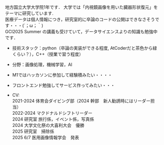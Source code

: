 地方国立大学大学院1年です．
大学では「内視鏡画像を用いた臓器形状復元」をテーマに研究しています.  
医療データは個人情報につき，研究室的に卒論のコードの公開はできなさそうです・・・(´；ω；｀)  
GCI2025 Summer の講義も受けていて，データサイエンスよりの知識も勉強中です．

- 技術スタック：python（卒論の実装ができる程度, AtCoderだと茶色から緑くらい？），C++（授業で習う程度）
- 分野：画像処理，機械学習，AI

- M1ではハッカソンに参加して経験積みたい・・・・
- フロントエンド勉強してサービス作ってみたい・・・
- CV:  
2021-2024 体育会ダイビング部（2024 幹部　新人勧誘時にはリーダー担当）  
2022-2024 マクドナルドシフトリーダー  
2024 研究室 旅行係，イベント係，写真係  
2024 大学文化祭の大喜利大会　優勝  
2025 研究室　掃除係    
2025 6/7 医用画像情報学会　発表  
